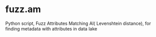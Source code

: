 # fuzz.am
Python script, Fuzz Attributes Matching Al( Levenshtein distance), for finding metadata with attributes in data lake 
